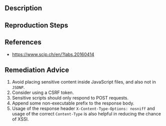 ## Description


## Reproduction Steps


## References

- https://www.scip.ch/en/?labs.20160414


## Remediation Advice

1. Avoid placing sensitive content inside JavaScript files, and also not in `JSONP`.
2. Consider using a CSRF token.
3. Sensitive scripts should only respond to POST requests.
4. Append some non-executable prefix to the response body.
5. Usage of the response header `X-Content-Type-Options: nosniff` and usage of the correct `Content-Type` is also helpful in reducing the chance of XSSI.

